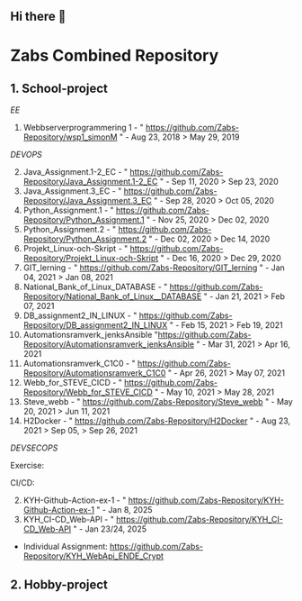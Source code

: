 ## Hi there 👋

<!--

**Here are some ideas to get you started:**

🙋‍♀️ A short introduction - what is your organization all about?
🌈 Contribution guidelines - how can the community get involved?
👩‍💻 Useful resources - where can the community find your docs? Is there anything else the community should know?
🍿 Fun facts - what does your team eat for breakfast?
🧙 Remember, you can do mighty things with the power of [Markdown](https://docs.github.com/github/writing-on-github/getting-started-with-writing-and-formatting-on-github/basic-writing-and-formatting-syntax)
-->


# Zabs Combined Repository


## 1. School-project

*EE*
1. Webbserverprogrammering 1 - "  https://github.com/Zabs-Repository/wsp1_simonM  "                  -  Aug 23, 2018  >  May 29, 2019

*DEVOPS*

2. Java_Assignment.1-2_EC   -   "  https://github.com/Zabs-Repository/Java_Assignment.1-2_EC   "                 -     Sep 11, 2020  >  Sep 23, 2020
3. Java_Assignment.3_EC     -   "  https://github.com/Zabs-Repository/Java_Assignment.3_EC     "                 -     Sep 28, 2020  >  Oct 05, 2020
4. Python_Assignment.1      -   "  https://github.com/Zabs-Repository/Python_Assignment.1      "                 -     Nov 25, 2020  >  Dec 02, 2020  
5. Python_Assignment.2      -   "  https://github.com/Zabs-Repository/Python_Assignment.2      "                 -     Dec 02, 2020  >  Dec 14, 2020
6. Projekt_Linux-och-Skript -   "  https://github.com/Zabs-Repository/Projekt_Linux-och-Skript "                 -     Dec 16, 2020  >  Dec 29, 2020
7. GIT_lerning              -   " https://github.com/Zabs-Repository/GIT_lerning               "                 -     Jan 04, 2021  >  Jan 08, 2021
8. National_Bank_of_Linux_DATABASE - " https://github.com/Zabs-Repository/National_Bank_of_Linux__DATABASE "     -     Jan 21, 2021  >  Feb 07, 2021
9. DB_assignment2_IN_LINUX  -   " https://github.com/Zabs-Repository/DB_assignment2_IN_LINUX  "                  -     Feb 15, 2021  >  Feb 19, 2021 
10. Automationsramverk_jenksAnsible    "https://github.com/Zabs-Repository/Automationsramverk_jenksAnsible  "    -     Mar 31, 2021  >  Apr 16, 2021
11. Automationsramverk_C1C0 -   " https://github.com/Zabs-Repository/Automationsramverk_C1C0  "                  -     Apr 26, 2021  >  May 07, 2021
12. Webb_for_STEVE_CICD     -   " https://github.com/Zabs-Repository/Webb_for_STEVE_CICD "                       -     May 10, 2021  >  May 28, 2021
13. Steve_webb              -   " https://github.com/Zabs-Repository/Steve_webb "                                -     May 20, 2021  >  Jun 11, 2021
14. H2Docker                -   " https://github.com/Zabs-Repository/H2Docker "                                  -     Aug 23, 2021 > Sep 05, >  Sep 26, 2021


*DEVSECOPS*

Exercise:

CI/CD:

2. KYH-Github-Action-ex-1 - " https://github.com/Zabs-Repository/KYH-Github-Action-ex-1 " - Jan 8, 2025
3. KYH_CI-CD_Web-API - " https://github.com/Zabs-Repository/KYH_CI-CD_Web-API " - Jan 23/24, 2025

- Individual Assignment: https://github.com/Zabs-Repository/KYH_WebApi_ENDE_Crypt

## 2. Hobby-project
